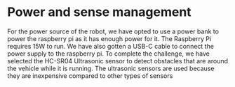 # Power and sense management
For the power source of the robot, we have opted to use a power bank to power the raspberry pi as it has enough power for it. The Raspberry Pi requires 15W to run. We have also gotten a USB-C cable to connect the power supply to the raspberry pi. To complete the challenge, we have selected the HC-SR04 Ultrasonic sensor to detect obstacles that are around the vehicle while it is running. The ultrasonic sensors are used because they are inexpensive compared to other types of sensors 
